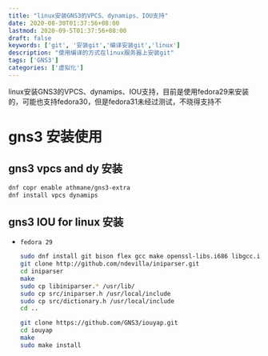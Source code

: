 ```yaml
---
title: "linux安装GNS3的VPCS、dynamips、IOU支持"
date: 2020-08-30T01:37:56+08:00
lastmod: 2020-09-5T01:37:56+08:00
draft: false
keywords: ['git', '安装git','编译安装git','linux']
description: "使用编译的方式在linux服务器上安装git"
tags: ['GNS3']
categories: ['虚拟化']
---
```


linux安装GNS3的VPCS、dynamips、IOU支持，目前是使用fedora29来安装的，可能也支持fedora30，但是fedora31未经过测试，不晓得支持不
<!--more-->

# gns3 安装使用

## gns3 vpcs and dy 安装

```bash
dnf copr enable athmane/gns3-extra
dnf install vpcs dynamips
```

## gns3 IOU for linux 安装

* `fedora 29`

    ```bash
    sudo dnf install git bison flex gcc make openssl-libs.i686 libgcc.i686
    git clone http://github.com/ndevilla/iniparser.git
    cd iniparser
    make
    sudo cp libiniparser.* /usr/lib/
    sudo cp src/iniparser.h /usr/local/include
    sudo cp src/dictionary.h /usr/local/include
    cd ..

    git clone https://github.com/GNS3/iouyap.git
    cd iouyap
    make
    sudo make install
    ```
